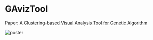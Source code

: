 # GAvizTool

Paper: [A Clustering-based Visual Analysis Tool for Genetic Algorithm](https://www.researchgate.net/profile/Habib_Daneshpajouh/publication/314523000_A_Clustering-based_Visual_Analysis_Tool_for_Genetic_Algorithm/links/58c3dec592851c0ccbf47c92/A-Clustering-based-Visual-Analysis-Tool-for-Genetic-Algorithm.pdf)

![poster](poster.png)
